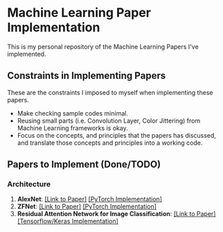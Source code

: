 # Machine Learning Paper Implementation
This is my personal repository of the Machine Learning Papers I've implemented. 

## Constraints in Implementing Papers

These are the constraints I imposed to myself when implementing these papers.

- Make checking sample codes minimal.
- Reusing small parts (i.e. Convolution Layer, Color Jittering) from Machine Learning frameworks is okay.
- Focus on the concepts, and principles that the papers has discussed, and translate those concepts and principles into a working code.


## Papers to Implement (Done/TODO)


### Architecture

1. **AlexNet**: [[Link to Paper]](https://papers.nips.cc/paper/4824-imagenet-classification-with-deep-convolutional-neural-networks) [[PyTorch Implementation]](alexnet/)
2. **ZFNet**: [[Link to Paper]](https://arxiv.org/abs/1311.2901) [[PyTorch Implementation]](zfnet/)
3. **Residual Attention Network for Image Classification**: [[Link to Paper]](https://arxiv.org/abs/1704.06904) [[Tensorflow/Keras Implementation]](resnet_attention/)

